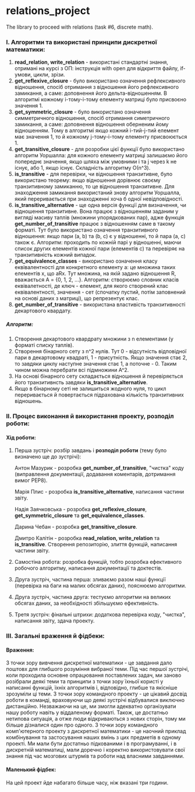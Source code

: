 # relations_project
The library to proceed with relations (task #6, discrete math).

### I. Алгоритми та використані принципи дискретної математики:
1) **read_relation, write_relation** - використані стандартні знання, отримані на курсі з ОП: інструкція with open для відкриття файлу, if-умови, цикли, зрізи.
2) **get_reflexive_closure** - було використано означення рефлексивного відношення, спосіб отримання з відношення його рефлексивного замикання, а саме: доповнення його дельта-відношенням. В алгоритмі кожному і-тому-і-тому елементу матриці було присвоєно значення 1.
3) **get_symmetric_closure** - було використано означення симметричного відношення, спосіб отримання симетричного замикання, а саме: доповнення відношення оберненим йому відношенням. Тому в алгоритмі якщо кожний і-тий-j-тий елемент має значення 1, то й кожному j-тому-і-тому елементу присвоюється 1.
4) **get_transitive_closure** - для розробки цієї функції було використано алгоритм Уоршалла: для кожного елементу матриці залишаємо його попереднє значення, якщо шляха між умовними i та j через k не існує, або 1, якщо існує. Складність алгоритму О(n^3).
5) **is_transitive** - для перевірки, чи відношення транзитивне, було використано теорему: якщо відношення дорівнює своєму транзитивному замиканню, то це відношення транзитивне. Для знаходження замикання використаний знову алгоритм Уоршалла, який переривається при знаходженні хоча б одної невідповідності.
6) **is_transitive_alternative** - ще одна версія функції для визначення, чи відношення транзитивне. Вона працює з відношенням заданим у вигляді масиву таплів (множини упорядкованих пар), адже функція **get_number_of_transitive** працює з відношенням саме в такому форматі. Тут було використано означення транзитивного відношення: якщо пари (a, b) та (b, c) є у відношенні, то й пара (a, c) також є. Алгоритм: проходить по кожній парі у відношенні, маючи список других елементів кожної пари (елементів с) та перевіряє на транзитивність кожний випадок.
7) **get_equivalence_classes** - використано означення класу еквівалентності для конкретного елементу а: це множина таких елементів х, що aRx. Тут множина, на якій задано відношення R, вважається А = {0, 1, 2, ...}. Алгоритм: створюємо словник класів еквівалетності, де ключ - елемент, для якого створений клас еквівалентності, значення - сет (спочатку пустий, потім заповнений на основі даних з матриці), що репрезентує клас.
8) **get_number_of_transitive** - використана властивість транзитивності декартового квардату.
##### Алгоритм:
1. Створення декартового квардрату множини з n елементами (у форматі списку таплів).
2. Створення бінарного сету з n^2 нулів. Тут 0 - відсутність відповідної пари в декартовому квадраті, 1 - присутність. Якщо значення стає 2, то завдяки циклу наступне значення стає 1, а поточне - 0. Таким чином можна перебрати всі підмножини А^2.
3. На основі бінарного сету складається відношення й перевіряється його транзитивнсть завдяки **is_transitive_alternative**.
4. Якщо в бінарному сеті не залишиться жодного нуля, то цикл переривається й повертається підрахована кількість транзитивних відношень.

### II. Процес виконання й використання проекту, розподіл роботи:
#### Хід роботи:
1) Перша зустріч: розбір завдань і **розподіл роботи** (тему було визначено ще до зустрічі):

    Антон Мазурик - розробка **get_number_of_transitive**, "чистка" коду (виправлення документації, додавання коментарів, дотримання вимог PEP8).

    Марія Плис - розробка **is_transitive_alternative**, написання частини звіту.

    Надія Заячковська - розробка **get_reflexive_closure**, **get_symmetric_closure** та **get_equivalence_classes**.

    Дарина Чебан - розробка **get_transitive_closure**.

    Дмитро Калітін - розробка **read_relation, write_relation** та **is_transitive**. Створення репозиторію, злиття функцій, написання частини звіту.
    
2) Самостіна робота: розробка функцій, тобто розробка ефективного робочого алгоритму, написання документації та доктестів.
3) Друга зустріч, частина перша: зливаємо разом наші функції (перевірка на баги на малих обсягах даних), пояснюємо алгоритми.
4) Друга зустріч, частина друга: тестуємо алгоритми на великих обсягах даних, за необхідності збільшуємо ефективність.
5) Третя зустріч: фінальні штрихи: додаткова перевірка коду, "чистка", написання звіту, здача проекту.

### III. Загальні враження й фідбеки:
#### Враження:
З точки зору вивчення дискретної математики - це завдання дало поштовх для глибшого розуміння вибраної теми. Під час першої зустрічі, коли проходила основне опрацювання поставлених задач, ми заново розібрали деякі теми та принципи з точки зору їхньої користі у написанні функцій, їхніх алгоритмів і, відповідно, глибше та якісніше зрозуміли ці теми.
З точки зору командного проекту - це цікавий досвід роботи в команді, враховуючи що деякі зустрічі відбувалися виключно дистанційно. Незважаючи на це, ми змогли адекватно організувати нашу роботу навіть у віддаленому форматі. Також, це достатньо нетипова ситуація, а отже люди відкриваються з нових сторін, тому ми більше дізналися один про одного. 
З точки зору командного комп'ютерного проекту з дискретної математики - це наочний приклад комбінування та застосування наших вмінь з цих предметів в одному проекті. Ми мали бути достатньо підкованими і в програмуванні, і в дискретній математиці, мали доречно і коректно використовувати свої знання під час мозгових штурмів та роботи над власними завданнями.
#### Маленький фідбек:
На цей проект йде набагато більше часу, ніж вказані три години.
